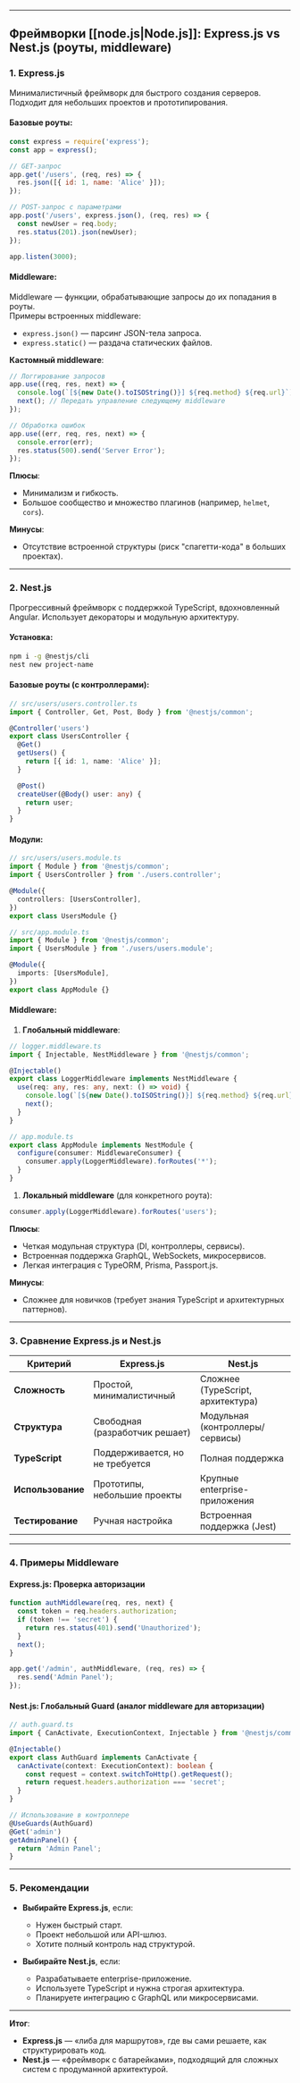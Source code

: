 
---

## **Фреймворки [[node.js|Node.js]]: Express.js vs Nest.js (роуты, middleware)**

### 1. **Express.js**
Минималистичный фреймворк для быстрого создания серверов. Подходит для небольших проектов и прототипирования.

#### **Базовые роуты**:
```javascript
const express = require('express');
const app = express();

// GET-запрос
app.get('/users', (req, res) => {
  res.json([{ id: 1, name: 'Alice' }]);
});

// POST-запрос с параметрами
app.post('/users', express.json(), (req, res) => {
  const newUser = req.body;
  res.status(201).json(newUser);
});

app.listen(3000);
```

#### **Middleware**:
Middleware — функции, обрабатывающие запросы до их попадания в роуты.  
Примеры встроенных middleware:
- `express.json()` — парсинг JSON-тела запроса.
- `express.static()` — раздача статических файлов.

**Кастомный middleware**:
```javascript
// Логгирование запросов
app.use((req, res, next) => {
  console.log(`[${new Date().toISOString()}] ${req.method} ${req.url}`);
  next(); // Передать управление следующему middleware
});

// Обработка ошибок
app.use((err, req, res, next) => {
  console.error(err);
  res.status(500).send('Server Error');
});
```

**Плюсы**:  
- Минимализм и гибкость.  
- Большое сообщество и множество плагинов (например, `helmet`, `cors`).  

**Минусы**:  
- Отсутствие встроенной структуры (риск "спагетти-кода" в больших проектах).  

---

### 2. **Nest.js**
Прогрессивный фреймворк с поддержкой TypeScript, вдохновленный Angular. Использует декораторы и модульную архитектуру.

#### **Установка**:
```bash
npm i -g @nestjs/cli
nest new project-name
```

#### **Базовые роуты** (с контроллерами):
```typescript
// src/users/users.controller.ts
import { Controller, Get, Post, Body } from '@nestjs/common';

@Controller('users')
export class UsersController {
  @Get()
  getUsers() {
    return [{ id: 1, name: 'Alice' }];
  }

  @Post()
  createUser(@Body() user: any) {
    return user;
  }
}
```

#### **Модули**:
```typescript
// src/users/users.module.ts
import { Module } from '@nestjs/common';
import { UsersController } from './users.controller';

@Module({
  controllers: [UsersController],
})
export class UsersModule {}

// src/app.module.ts
import { Module } from '@nestjs/common';
import { UsersModule } from './users/users.module';

@Module({
  imports: [UsersModule],
})
export class AppModule {}
```

#### **Middleware**:
1. **Глобальный middleware**:
```typescript
// logger.middleware.ts
import { Injectable, NestMiddleware } from '@nestjs/common';

@Injectable()
export class LoggerMiddleware implements NestMiddleware {
  use(req: any, res: any, next: () => void) {
    console.log(`[${new Date().toISOString()}] ${req.method} ${req.url}`);
    next();
  }
}

// app.module.ts
export class AppModule implements NestModule {
  configure(consumer: MiddlewareConsumer) {
    consumer.apply(LoggerMiddleware).forRoutes('*');
  }
}
```

1. **Локальный middleware** (для конкретного роута):
```typescript
consumer.apply(LoggerMiddleware).forRoutes('users');
```

**Плюсы**:  
- Четкая модульная структура (DI, контроллеры, сервисы).  
- Встроенная поддержка GraphQL, WebSockets, микросервисов.  
- Легкая интеграция с TypeORM, Prisma, Passport.js.  

**Минусы**:  
- Сложнее для новичков (требует знания TypeScript и архитектурных паттернов).  

---

### 3. **Сравнение Express.js и Nest.js**

| **Критерий**       | **Express.js**                  | **Nest.js**                      |
|---------------------|----------------------------------|----------------------------------|
| **Сложность**       | Простой, минималистичный        | Сложнее (TypeScript, архитектура) |
| **Структура**       | Свободная (разработчик решает)  | Модульная (контроллеры/сервисы)  |
| **TypeScript**      | Поддерживается, но не требуется | Полная поддержка                 |
| **Использование**   | Прототипы, небольшие проекты    | Крупные enterprise-приложения    |
| **Тестирование**    | Ручная настройка                | Встроенная поддержка (Jest)      |

---

### 4. **Примеры Middleware**
#### **Express.js: Проверка авторизации**
```javascript
function authMiddleware(req, res, next) {
  const token = req.headers.authorization;
  if (token !== 'secret') {
    return res.status(401).send('Unauthorized');
  }
  next();
}

app.get('/admin', authMiddleware, (req, res) => {
  res.send('Admin Panel');
});
```

#### **Nest.js: Глобальный Guard (аналог middleware для авторизации)**
```typescript
// auth.guard.ts
import { CanActivate, ExecutionContext, Injectable } from '@nestjs/common';

@Injectable()
export class AuthGuard implements CanActivate {
  canActivate(context: ExecutionContext): boolean {
    const request = context.switchToHttp().getRequest();
    return request.headers.authorization === 'secret';
  }
}

// Использование в контроллере
@UseGuards(AuthGuard)
@Get('admin')
getAdminPanel() {
  return 'Admin Panel';
}
```

---

### 5. **Рекомендации**
- **Выбирайте Express.js**, если:  
  - Нужен быстрый старт.  
  - Проект небольшой или API-шлюз.  
  - Хотите полный контроль над структурой.  

- **Выбирайте Nest.js**, если:  
  - Разрабатываете enterprise-приложение.  
  - Используете TypeScript и нужна строгая архитектура.  
  - Планируете интеграцию с GraphQL или микросервисами.  

---

**Итог**:  
- **Express.js** — «либа для маршрутов», где вы сами решаете, как структурировать код.  
- **Nest.js** — «фреймворк с батарейками», подходящий для сложных систем с продуманной архитектурой.